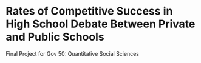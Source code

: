 # Rates of Competitive Success in High School Debate Between Private and Public Schools
Final Project for Gov 50: Quantitative Social Sciences 
